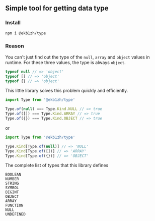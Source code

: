## Simple tool for getting data type

### Install

```sh
npm i @ekb1zh/type
```

### Reason

You can't just find out the type of the `null`, `array` and `object` values in runtime. For these three values, the type is always `object`.

```ts
typeof null // => 'object'
typeof [] // => 'object'
typeof {} // => 'object'
```

This little library solves this problem quickly and efficiently.

```ts
import Type from '@ekb1zh/type'

Type.of(null) === Type.Kind.NULL // => true
Type.of([]) === Type.Kind.ARRAY // => true
Type.of({}) === Type.Kind.OBJECT // => true
```

or

```ts
import Type from '@ekb1zh/type'

Type.Kind[Type.of(null)] // => 'NULL'
Type.Kind[Type.of([])] // => 'ARRAY'
Type.Kind[Type.of({})] // => 'OBJECT'
```

The complete list of types that this library defines

```
BOOLEAN
NUMBER
STRING
SYMBOL
BIGINT
OBJECT
ARRAY
FUNCTION
NULL
UNDEFINED
```
